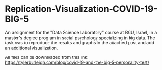 # Replication-Visualization-COVID-19-BIG-5
An assignment for the "Data Science Laboratory" course at BGU, Israel, in a master's degree program in social psychology specializing in big data. The task was to reproduce the results and graphs in the attached post and add an additional visualization.

All files can be downloaded from this link: https://tylerburleigh.com/blog/covid-19-and-the-big-5-personality-test/
